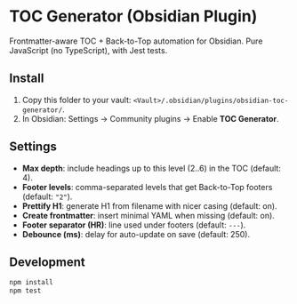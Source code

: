 # TOC Generator (Obsidian Plugin)

Frontmatter-aware TOC + Back-to-Top automation for Obsidian. Pure JavaScript (no TypeScript), with Jest tests.

## Install
1. Copy this folder to your vault: `<Vault>/.obsidian/plugins/obsidian-toc-generator/`.
2. In Obsidian: Settings → Community plugins → Enable **TOC Generator**.

## Settings
- **Max depth**: include headings up to this level (2..6) in the TOC (default: 4).
- **Footer levels**: comma-separated levels that get Back-to-Top footers (default: `"2"`).
- **Prettify H1**: generate H1 from filename with nicer casing (default: on).
- **Create frontmatter**: insert minimal YAML when missing (default: on).
- **Footer separator (HR)**: line used under footers (default: `---`).
- **Debounce (ms)**: delay for auto-update on save (default: 250).

## Development
```bash
npm install
npm test
```

